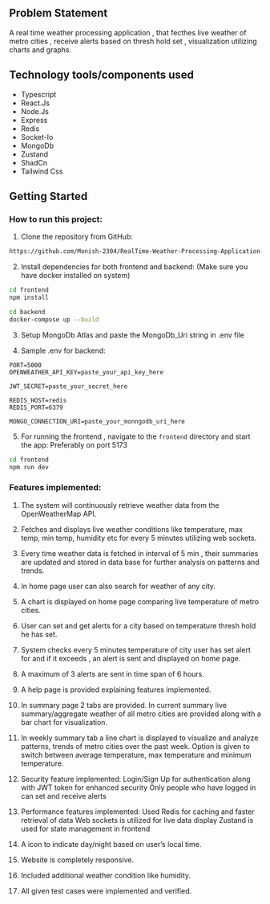 ## Problem Statement
A real time weather processing application , that fecthes live weather of metro cities , receive alerts based on thresh hold set , visualization utilizing charts and graphs.

## Technology tools/components used
- Typescript
- React.Js
- Node.Js 
- Express
- Redis
- Socket-Io
- MongoDb
- Zustand
- ShadCn
- Tailwind Css

## Getting Started

### How to run this project:

1. Clone the repository from GitHub:
```bash
https://github.com/Monish-2304/RealTime-Weather-Processing-Application-
```
2. Install dependencies for both frontend and backend: (Make sure you have docker installed on system)

```bash
cd frontend
npm install
```
```bash
cd backend
docker-compose up --build
```
3. Setup MongoDb Atlas and paste the MongoDb_Uri string in .env file

4. Sample .env for backend:
```
PORT=5000
OPENWEATHER_API_KEY=paste_your_api_key_here

JWT_SECRET=paste_your_secret_here

REDIS_HOST=redis
REDIS_PORT=6379

MONGO_CONNECTION_URI=paste_your_monngodb_uri_here
```

5. For running the frontend , navigate to the `frontend` directory and start the app: Preferably on port 5173

```bash
cd frontend
npm run dev
```
### Features implemented:

1. The system will continuously retrieve weather data from the OpenWeatherMap API.

2. Fetches and displays live weather conditions like temperature, max temp, min temp, humidity etc for every 5 minutes utilizing web sockets.

3. Every time weather data is fetched in interval of 5 min , their summaries are updated and stored in data base for further analysis on patterns and trends.

4. In home page user can also search for weather of any city.

5. A chart is displayed on home page comparing live temperature of metro cities.

6. User can set and get alerts for a city based on temperature thresh hold he has set.

7. System checks every 5 minutes temperature of city user has set alert for and if it exceeds , an alert is sent and displayed on home page.

8. A maximum of 3 alerts are sent in time span of 6 hours.

9. A help page is provided explaining features implemented.

10. In summary page 2 tabs are provided. In current summary live summary/aggregate weather of all metro cities are provided along with a bar chart for visualization.

11. In weekly summary tab a line chart is displayed to visualize and analyze patterns, trends of metro cities over the past week. Option is given to switch between average temperature,
max temperature and minimum temperature.

12. Security feature implemented:
Login/Sign Up for authentication along with JWT token for enhanced security
Only people who have logged in can set and receive alerts

13. Performance features implemented:
Used Redis for caching and faster retrieval of data
Web sockets is utilized for live data display 
Zustand is used for state management in frontend

14. A icon to indicate day/night based on user’s local time.

15. Website is completely responsive.

16. Included additional weather condition like humidity.

17. All given test cases were implemented and verified.




















